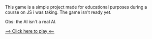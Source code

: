 This game is a simple project made for educational purposes during a course on JS i was taking. The game isn't ready yet.

Obs: the AI isn't a real AI.


[==> Click here to play <==](https://gabrieldinecktremarin.github.io/tic-tac-toe/)
